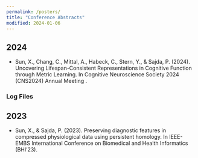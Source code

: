 ```yaml
---
permalink: /posters/
title: "Conference Abstracts"
modified: 2024-01-06
---
```


## 2024
*	Sun, X., Chang, C., Mittal, A., Habeck, C., Stern, Y., & Sajda, P. (2024). Uncovering Lifespan-Consistent Representations in Cognitive Function through Metric Learning. In Cognitive Neuroscience Society 2024 (CNS2024) Annual Meeting . 

### Log Files

## 2023
*	Sun, X., & Sajda, P. (2023). Preserving diagnostic features in compressed physiological data using persistent homology. In IEEE-EMBS International Conference on Biomedical and Health Informatics (BHI’23). 



